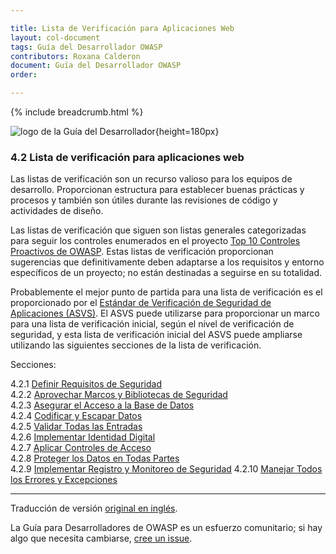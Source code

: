 ```yaml
---

title: Lista de Verificación para Aplicaciones Web
layout: col-document
tags: Guía del Desarrollador OWASP
contributors: Roxana Calderon
document: Guía del Desarrollador OWASP
order:

---
```


{% include breadcrumb.html %}

![logo de la Guía del Desarrollador](../../../assets/images/dg_logo_bbd.png "Guía del Desarrollador OWASP"){height=180px}

### 4.2 Lista de verificación para aplicaciones web

Las listas de verificación son un recurso valioso para los equipos de desarrollo.
Proporcionan estructura para establecer buenas prácticas y procesos
y también son útiles durante las revisiones de código y actividades de diseño.

Las listas de verificación que siguen son listas generales categorizadas para seguir los controles enumerados en el
proyecto [Top 10 Controles Proactivos de OWASP][proactive10].
Estas listas de verificación proporcionan sugerencias que definitivamente deben adaptarse a
los requisitos y entorno específicos de un proyecto; no están destinadas a seguirse en su totalidad.

Probablemente el mejor punto de partida para una lista de verificación es el proporcionado
por el [Estándar de Verificación de Seguridad de Aplicaciones (ASVS)][asvs].
El ASVS puede utilizarse para proporcionar un marco para una lista de verificación inicial,
según el nivel de verificación de seguridad, y esta lista de verificación inicial
del ASVS puede ampliarse utilizando las siguientes secciones de la lista de verificación.

Secciones:

4.2.1 [Definir Requisitos de Seguridad](#checklist-define-security-requirements)  
4.2.2 [Aprovechar Marcos y Bibliotecas de Seguridad](#checklist-leverage-security-frameworks-and-libraries)  
4.2.3 [Asegurar el Acceso a la Base de Datos](#checklist-secure-database-access)  
4.2.4 [Codificar y Escapar Datos](#checklist-encode-and-escape-data)  
4.2.5 [Validar Todas las Entradas](#checklist-validate-all-inputs)  
4.2.6 [Implementar Identidad Digital](#checklist-implement-digital-identity)  
4.2.7 [Aplicar Controles de Acceso](#checklist-enforce-access-controls)  
4.2.8 [Proteger los Datos en Todas Partes](#checklist-protect-data-everywhere)  
4.2.9 [Implementar Registro y Monitoreo de Seguridad](#checklist-implement-security-logging-and-monitoring)
4.2.10 [Manejar Todos los Errores y Excepciones](#checklist-handle-all-errors-and-exceptions)  

----
Traducción de versión [original en inglés][release0602].

La Guía para Desarrolladores de OWASP es un esfuerzo comunitario;
si hay algo que necesita cambiarse, [cree un issue][issue0602].

[release0602]: https://github.com/OWASP/www-project-developer-guide/blob/main/release/06-design/02-web-app-checklist/toc.md
[asvs]: https://owasp.org/www-project-application-security-verification-standard/
[issue0602]: https://github.com/OWASP/www-project-developer-guide/issues/new?labels=enhancement&template=request.md&title=Update:%2006-design/02-web-app-checklist/00-toc
[proactive10]: https://owasp.org/www-project-proactive-controls/
